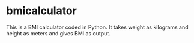 # bmicalculator
This is a BMI calculator coded in Python. It takes weight as kilograms and height as meters and gives BMI as output.
